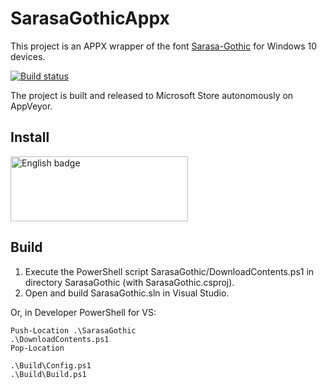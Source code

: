 # SarasaGothicAppx
This project is an APPX wrapper of the font [Sarasa-Gothic](https://github.com/be5invis/Sarasa-Gothic) for Windows 10 devices.

[![Build status](https://ci.appveyor.com/api/projects/status/o3ok8j0kvovh5r7g?svg=true)](https://ci.appveyor.com/project/taoyouh/sarasagothicappx)

The project is built and released to Microsoft Store autonomously on AppVeyor.

## Install
<a href='//www.microsoft.com/store/productId/9MW0M424NCZ7?cid=storebadge&ocid=badge'><img src='https://assets.windowsphone.com/85864462-9c82-451e-9355-a3d5f874397a/English_get-it-from-MS_InvariantCulture_Default.png' alt='English badge' style='width: 284px; height: 104px;' width='284px' height='104px'/></a>

## Build
1. Execute the PowerShell script SarasaGothic/DownloadContents.ps1 in directory SarasaGothic (with SarasaGothic.csproj).
2. Open and build SarasaGothic.sln in Visual Studio.

Or, in Developer PowerShell for VS:
```
Push-Location .\SarasaGothic
.\DownloadContents.ps1
Pop-Location

.\Build\Config.ps1
.\Build\Build.ps1
```